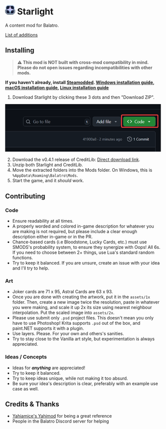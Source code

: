 # ![Mod icon](assets/1x/icon.png) Starlight
A content mod for Balatro.

[List of additions](ADDITIONS.md)

## Installing
> **⚠️ This mod is NOT built with cross-mod compatibility in mind. Please do not open issues regarding incompatibilities with other mods.**

**If you haven't already, install [Steamodded](https://github.com/Steamodded/smods). [Windows installation guide](https://github.com/Steamodded/smods/wiki/Installing-Steamodded-windows), [macOS installation guide](https://github.com/Steamodded/smods/wiki/Installing-Steamodded-mac), [Linux installation guide](https://github.com/Steamodded/smods/wiki/Installing-Steamodded-linux)**
1. Download Starlight by clicking these 3 dots and then "Download ZIP".

!["Code" button above the commit amount](img/download.png)

2. Download the v0.4.1 release of CreditLib: [Direct download link](https://github.com/colonthreeing/CreditLib/releases/download/v0.4.1/CreditLib.zip).
3. Unzip both Starlight and CreditLib.
4. Move the extracted folders into the Mods folder. On Windows, this is `%AppData\Roaming\Balatro\Mods`.
5. Start the game, and it *should* work.

## Contributing
### Code
- Ensure readability at all times.
- A properly worded and colored in-game description for whatever you are making is not required, but please include a clear enough description either in-game or in the PR.
- Chance-based cards (i.e Bloodstone, Lucky Cards, etc.) must use SMODS's probability system, to ensure they synergize with Oops! All 6s. If you need to choose between 2+ things, use Lua's standard random functions.
- Try to keep it balanced. If you are unsure, create an issue with your idea and I'll try to help.

### Art
- Joker cards are 71 x 95, Astral Cards are 63 x 93.
- Once you are done with creating the artwork, put it in the `assets/1x` folder. Then, create a new image twice the resolution, paste in whatever you were making, and scale it up 2x its size using nearest neighbour interpolation. Put the scaled image into `assets/2x`.
- Please use submit only `.psd` project files. This doesn't mean you only have to use Photoshop! Krita supports `.psd` out of the box, and paint.NET supports it with a plugin.
- Use layers. Please. For your own and others's sanities.
- Try to stay close to the Vanilla art style, but experimentation is always appreciated.

### Ideas / Concepts
- Ideas for ***anything*** are appreciated!
- Try to keep it balanced.
- Try to keep ideas unique, while not making it too absurd.
- Be sure your idea's description is clear, preferably with an example use case as well.

## Credits & Thanks
- [Yahiamice's Yahimod](https://github.com/Yahiamice/yahimod-balatro) for being a great reference
- People in the Balatro Discord server for helping  